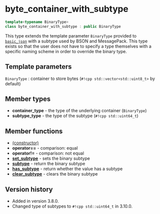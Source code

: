 # byte_container_with_subtype

```cpp
template<typename BinaryType>
class byte_container_with_subtype : public BinaryType
```

This type extends the template parameter `BinaryType` provided to [`basic_json`](../basic_json/index.md) with a subtype
used by BSON and MessagePack. This type exists so that the user does not have to specify a type themselves with a
specific naming scheme in  order to override the binary type.

## Template parameters

`BinaryType`
:   container to store bytes (`#!cpp std::vector<std::uint8_t>` by default)

## Member types

- **container_type** - the type of the underlying container (`BinaryType`)
- **subtype_type** - the type of the subtype (`#!cpp std::uint64_t`)

## Member functions

- [(constructor)](byte_container_with_subtype.md)
- **operator==** - comparison: equal
- **operator!=** - comparison: not equal
- [**set_subtype**](subtype.md) - sets the binary subtype
- [**subtype**](subtype.md) - return the binary subtype
- [**has_subtype**](has_subtype.md) - return whether the value has a subtype
- [**clear_subtype**](clear_subtype.md) - clears the binary subtype

## Version history

- Added in version 3.8.0.
- Changed type of subtypes to `#!cpp std::uint64_t` in 3.10.0.
